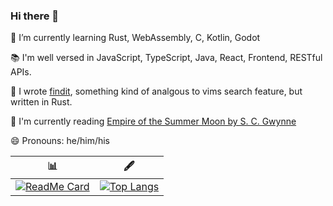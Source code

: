 ### Hi there 👋

🌱 I’m currently learning Rust, WebAssembly, C, Kotlin, Godot

📚 I'm well versed in JavaScript, TypeScript, Java, React, Frontend, RESTful APIs.

🔭 I wrote [findit](https://github.com/tbauer428/findit), something kind of analgous to vims search feature, but written in Rust.

📖 I'm currently reading [Empire of the Summer Moon by S. C. Gwynne](https://www.nytimes.com/2010/06/11/books/review/excerpt-empire-of-the-summer-moon.html)

😄 Pronouns: he/him/his


| 📊 | 🖋 |
| --- | --- |
|[![ReadMe Card](https://github-readme-stats.vercel.app/api?username=tbauer428&count_private=true)](https://github.com/anuraghazra/github-readme-stats)|[![Top Langs](https://github-readme-stats.vercel.app/api/top-langs?username=tbauer428&langs_count=10&hide=html,css,python,shell,makefile)](https://github.com/anuraghazra/github-readme-stats)|


<!--
**tbauer428/tbauer428** is a ✨ _special_ ✨ repository because its `README.md` (this file) appears on your GitHub profile.

Here are some ideas to get you started:

- 🌱 I’m currently learning ...
- 👯 I’m looking to collaborate on ...
- 🤔 I’m looking for help with ...
- 💬 Ask me about ...
- 📫 How to reach me: ...
- 😄 Pronouns: ...
- ⚡ Fun fact: ...
-->
